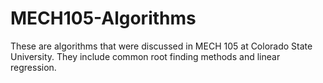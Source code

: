 # MECH105-Algorithms

These are algorithms that were discussed in MECH 105 at Colorado State University. They include common root finding methods and linear regression. 
